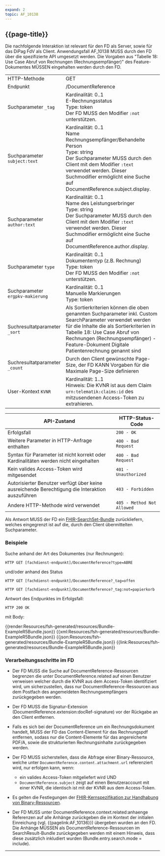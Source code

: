 ```yaml
---
expand: 2
topic: AF_10138
---
```


## {{page-title}}

Die nachfolgende Interaktion ist relevant für den FD als Server, sowie für das DiPag FdV als Client. Anwendungsfall AF_10138 MUSS durch den FD über die spezifizierte API umgesetzt werden. Die Vorgaben aus "Tabelle 18: Use Case Abruf von Rechnungen (Rechnungsempfänger)" des Feature-Dokumentes MÜSSEN eingehalten werden durch den FD.

|||
|-|-|
|HTTP-Methode|GET|
|Endpunkt|/DocumentReference|
|Suchparameter `_tag`| Kardinalität: 0..1<br>E-Rechnungsstatus<br>Type: token<br>Der FD MUSS den Modifier `:not` unterstützen.|
|Suchparameter `subject:text`| Kardinalität: 0..1<br>Name Rechnungsempfänger/Behandelte Person<br>Type: string<br>Der Suchparameter MUSS durch den Client mit dem Modifier `:text` verwendet werden. Dieser Suchmodifier ermöglicht eine Suche auf DocumentReference.subject.display.|
|Suchparameter `author:text`|Kardinalität: 0..1<br>Name des Leistungserbringer<br>Type: string<br>Der Suchparameter MUSS durch den Client mit dem Modifier `:text` verwendet werden. Dieser Suchmodifier ermöglicht eine Suche auf DocumentReference.author.display.|
|Suchparameter `type`|Kardinalität: 0..1<br>Dokumententyp (z.B. Rechnung)<br>Type: token<br>Der FD MUSS den Modifier `:not` unterstützen.|
|Suchparameter `ergpkv-makierung`|Kardinalität: 0..1<br>Manuelle Markierungen<br>Type: token|
|Suchresultatparameter `_sort`|Als Sortierkriterien können die oben genannten Suchparameter inkl. Custom SearchParameter verwendet werden für die Inhalte die als Sortierkriterien in Tabelle 18: Use Case Abruf von Rechnungen (Rechnungsempfänger) - Feature-Dokument Digitale Patientenrechnung genannt sind|
|Suchresultatparameter `_count`|Durch den Client gewünschte Page-Size, der FD KANN Vorgaben für die Maximale Page-Size definieren|
|User-Kontext `KVNR`| Kardinalität: 1..1<br>Hinweis: Die KVNR ist aus dem Claim `urn:telematik:claims:id` des mitzusendenen Access-Token zu extrahieren.|

|API-Zustand|HTTP-Status-Code|
|-|-|
|Erfolgsfall|`200 - OK`|
|Weitere Parameter in HTTP-Anfrage enthalten|`400 - Bad Request`|
|Syntax für Parameter ist nicht korrekt oder Kardinalitäten werden nicht eingehalten|`400 - Bad Request`|
|Kein valides Access-Token wird mitgesendet|`401 - Unauthorized`|
|Autorisierter Benutzer verfügt über keine ausreichende Berechtigung die Interaktion auszuführen|`403 - Forbidden`|
|Andere HTTP-Methode wird verwendet|`405 - Method Not Allowed`|

Als Antwort MUSS der FD ein [FHIR-SearchSet-Bundle](https://www.hl7.org/fhir/r4/bundle.html#searchset) zurückliefern, welches eingegrenzt ist auf die, durch den Client übermittelten Suchparameter.

### Beispiele

Suche anhand der Art des Dokumentes (nur Rechnungen):
```
HTTP GET [fachdienst-endpunkt]/DocumentReference?type=ABRE
```
und/oder anhand des Status
```
HTTP GET [fachdienst-endpunkt]/DocumentReference?_tag=offen

HTTP GET [fachdienst-endpunkt]/DocumentReference?_tag:not=papierkorb
```

Antwort des Endpunktes im Erfolgsfall:

```
HTTP 200 OK
```
mit Body:

<tabs>
    <tab title="Parameter-Input">      
        {{render:Resources/fsh-generated/resources/Bundle-ExampleR5Bundle.json}}
    </tab>
    <tab title="XML">      
        {{xml:Resources/fsh-generated/resources/Bundle-ExampleR5Bundle.json}}
    </tab>
    <tab title="JSON">
        {{json:Resources/fsh-generated/resources/Bundle-ExampleR5Bundle.json}}
    </tab>
    <tab title="Link">
        {{link:Resources/fsh-generated/resources/Bundle-ExampleR5Bundle.json}}
    </tab>
</tabs>

### Verarbeitungsschritte im FD

* Der FD MUSS die Suche auf DocumentReference-Ressourcen begrenzen die unter DocumentReference.related auf einen Benutzer verweisen welcher durch die KVNR aus dem Access-Token identifiziert wird, um sicherzustellen, dass nur DocumentReference-Ressourcen aus dem Postfach des angemeldeten Rechnungsempfängers zurückgegeben werden.

* Der FD MUSS die Signatur-Extension (DocumentReference.extension:docRef-signature) vor der Rückgabe an den Client entfernen.

* Falls es sich bei der DocumentReference um ein Rechnungsdokument handelt, MUSS der FD das Content-Element für das Rechnungspdf entfernen, sodass nur die Content-Elemente für das angereicherte PDF/A, sowie die strukturierten Rechnungsinhalte zurückgegeben werden.

* Der FD MUSS sicherstellen, dass die Abfrage einer Binary-Ressource, welche unter `DocumentReference.content.attachment.url` referenziert wird, nur erfolgen kann, wenn:
    * ein valides Access-Token mitgeliefert wird UND
    * `DocumentReference.subject` zeigt auf einen Benutzeraccount mit einer KVNR, die identisch ist mit der KVNR aus dem Access-Token.

* Es gelten die Festlegungen der [FHIR-Kernspezifikation zur Handhabung von Binary-Ressourcen](https://www.hl7.org/fhir/r4/binary.html#rest).

* Der FD MUSS unter DocumentReference.context.related:anhaenge Referenzen auf alle Anhänge zurückgeben die im Kontext der initialen Einreichung (vgl. {{pagelink:AF_10136}}) übergeben wurden an den FD. Die Anhänge MÜSSEN als DocumentReference-Ressourcen im SearchResult-Bundle zurückgegeben werden mit einem Hinweis, dass diese zusätzlich inkludiert wurden (Bundle.entry.search.mode = include).

----
